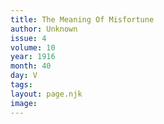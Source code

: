 ```yaml
---
title: The Meaning Of Misfortune
author: Unknown
issue: 4
volume: 10
year: 1916
month: 40
day: V
tags:
layout: page.njk
image:
---
```



